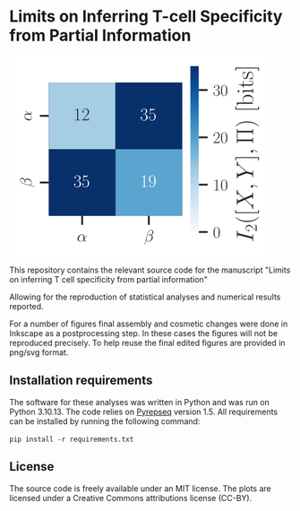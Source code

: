 # Limits on Inferring T-cell Specificity from Partial Information

![alt text](figures/figure2_central.svg)

This repository contains the relevant source code for the manuscript "Limits on inferring T cell specificity from partial information"

Allowing for the reproduction of statistical analyses and numerical results reported.

For a number of figures final assembly and cosmetic changes were done in Inkscape as a postprocessing step. In these cases the figures will not be reproduced precisely. To help reuse the final edited figures are provided in png/svg format.

## Installation requirements

The software for these analyses was written in Python and was run on Python 3.10.13. The code relies on [Pyrepseq](https://github.com/andim/pyrepseq) version 1.5. All requirements can be installed by running the following command:

`pip install -r requirements.txt`

## License

The source code is freely available under an MIT license. The plots are licensed under a Creative Commons attributions license (CC-BY).
